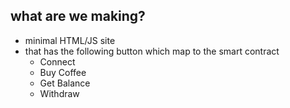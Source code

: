 ## what are we making?
- minimal HTML/JS site  
- that has the following button which map to the smart contract
  - Connect
  - Buy Coffee
  - Get Balance
  - Withdraw
